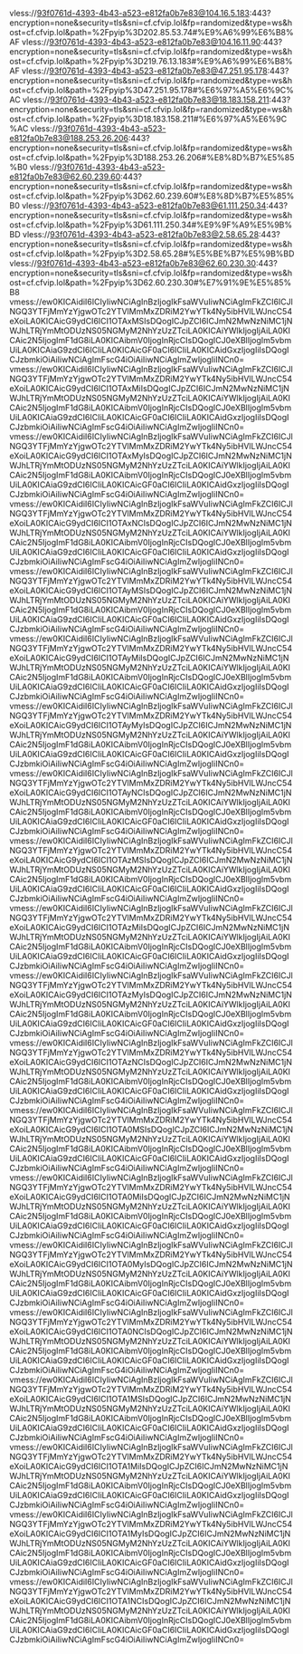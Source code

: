 vless://93f0761d-4393-4b43-a523-e812fa0b7e83@104.16.5.183:443?encryption=none&security=tls&sni=cf.cfvip.lol&fp=randomized&type=ws&host=cf.cfvip.lol&path=%2Fpyip%3D202.85.53.74#%E9%A6%99%E6%B8%AF
vless://93f0761d-4393-4b43-a523-e812fa0b7e83@104.16.11.90:443?encryption=none&security=tls&sni=cf.cfvip.lol&fp=randomized&type=ws&host=cf.cfvip.lol&path=%2Fpyip%3D219.76.13.183#%E9%A6%99%E6%B8%AF
vless://93f0761d-4393-4b43-a523-e812fa0b7e83@47.251.95.178:443?encryption=none&security=tls&sni=cf.cfvip.lol&fp=randomized&type=ws&host=cf.cfvip.lol&path=%2Fpyip%3D47.251.95.178#%E6%97%A5%E6%9C%AC
vless://93f0761d-4393-4b43-a523-e812fa0b7e83@18.183.158.211:443?encryption=none&security=tls&sni=cf.cfvip.lol&fp=randomized&type=ws&host=cf.cfvip.lol&path=%2Fpyip%3D18.183.158.211#%E6%97%A5%E6%9C%AC
vless://93f0761d-4393-4b43-a523-e812fa0b7e83@188.253.26.206:443?encryption=none&security=tls&sni=cf.cfvip.lol&fp=randomized&type=ws&host=cf.cfvip.lol&path=%2Fpyip%3D188.253.26.206#%E8%8D%B7%E5%85%B0
vless://93f0761d-4393-4b43-a523-e812fa0b7e83@62.60.239.60:443?encryption=none&security=tls&sni=cf.cfvip.lol&fp=randomized&type=ws&host=cf.cfvip.lol&path=%2Fpyip%3D62.60.239.60#%E8%8D%B7%E5%85%B0
vless://93f0761d-4393-4b43-a523-e812fa0b7e83@61.111.250.34:443?encryption=none&security=tls&sni=cf.cfvip.lol&fp=randomized&type=ws&host=cf.cfvip.lol&path=%2Fpyip%3D61.111.250.34#%E9%9F%A9%E5%9B%BD
vless://93f0761d-4393-4b43-a523-e812fa0b7e83@2.58.65.28:443?encryption=none&security=tls&sni=cf.cfvip.lol&fp=randomized&type=ws&host=cf.cfvip.lol&path=%2Fpyip%3D2.58.65.28#%E5%BE%B7%E5%9B%BD
vless://93f0761d-4393-4b43-a523-e812fa0b7e83@62.60.230.30:443?encryption=none&security=tls&sni=cf.cfvip.lol&fp=randomized&type=ws&host=cf.cfvip.lol&path=%2Fpyip%3D62.60.230.30#%E7%91%9E%E5%85%B8
vmess://ew0KICAidiI6ICIyIiwNCiAgInBzIjogIkFsaWVuIiwNCiAgImFkZCI6ICJlNGQ3YTFjMmYzYjgwOTc2YTVlMmMxZDRiM2YwYTk4Ny5ibHVlLWJncC54eXoiLA0KICAicG9ydCI6ICI1OTAxMSIsDQogICJpZCI6ICJmN2MwNzNiMC1jNWJhLTRjYmMtODUzNS05NGMyM2NhYzUzZTciLA0KICAiYWlkIjogIjAiLA0KICAic2N5IjogImF1dG8iLA0KICAibmV0IjogInRjcCIsDQogICJ0eXBlIjogIm5vbmUiLA0KICAiaG9zdCI6ICIiLA0KICAicGF0aCI6ICIiLA0KICAidGxzIjogIiIsDQogICJzbmkiOiAiIiwNCiAgImFscG4iOiAiIiwNCiAgImZwIjogIiINCn0=
vmess://ew0KICAidiI6ICIyIiwNCiAgInBzIjogIkFsaWVuIiwNCiAgImFkZCI6ICJlNGQ3YTFjMmYzYjgwOTc2YTVlMmMxZDRiM2YwYTk4Ny5ibHVlLWJncC54eXoiLA0KICAicG9ydCI6ICI1OTAxMiIsDQogICJpZCI6ICJmN2MwNzNiMC1jNWJhLTRjYmMtODUzNS05NGMyM2NhYzUzZTciLA0KICAiYWlkIjogIjAiLA0KICAic2N5IjogImF1dG8iLA0KICAibmV0IjogInRjcCIsDQogICJ0eXBlIjogIm5vbmUiLA0KICAiaG9zdCI6ICIiLA0KICAicGF0aCI6ICIiLA0KICAidGxzIjogIiIsDQogICJzbmkiOiAiIiwNCiAgImFscG4iOiAiIiwNCiAgImZwIjogIiINCn0=
vmess://ew0KICAidiI6ICIyIiwNCiAgInBzIjogIkFsaWVuIiwNCiAgImFkZCI6ICJlNGQ3YTFjMmYzYjgwOTc2YTVlMmMxZDRiM2YwYTk4Ny5ibHVlLWJncC54eXoiLA0KICAicG9ydCI6ICI1OTAxMyIsDQogICJpZCI6ICJmN2MwNzNiMC1jNWJhLTRjYmMtODUzNS05NGMyM2NhYzUzZTciLA0KICAiYWlkIjogIjAiLA0KICAic2N5IjogImF1dG8iLA0KICAibmV0IjogInRjcCIsDQogICJ0eXBlIjogIm5vbmUiLA0KICAiaG9zdCI6ICIiLA0KICAicGF0aCI6ICIiLA0KICAidGxzIjogIiIsDQogICJzbmkiOiAiIiwNCiAgImFscG4iOiAiIiwNCiAgImZwIjogIiINCn0=
vmess://ew0KICAidiI6ICIyIiwNCiAgInBzIjogIkFsaWVuIiwNCiAgImFkZCI6ICJlNGQ3YTFjMmYzYjgwOTc2YTVlMmMxZDRiM2YwYTk4Ny5ibHVlLWJncC54eXoiLA0KICAicG9ydCI6ICI1OTAxNCIsDQogICJpZCI6ICJmN2MwNzNiMC1jNWJhLTRjYmMtODUzNS05NGMyM2NhYzUzZTciLA0KICAiYWlkIjogIjAiLA0KICAic2N5IjogImF1dG8iLA0KICAibmV0IjogInRjcCIsDQogICJ0eXBlIjogIm5vbmUiLA0KICAiaG9zdCI6ICIiLA0KICAicGF0aCI6ICIiLA0KICAidGxzIjogIiIsDQogICJzbmkiOiAiIiwNCiAgImFscG4iOiAiIiwNCiAgImZwIjogIiINCn0=
vmess://ew0KICAidiI6ICIyIiwNCiAgInBzIjogIkFsaWVuIiwNCiAgImFkZCI6ICJlNGQ3YTFjMmYzYjgwOTc2YTVlMmMxZDRiM2YwYTk4Ny5ibHVlLWJncC54eXoiLA0KICAicG9ydCI6ICI1OTAyMSIsDQogICJpZCI6ICJmN2MwNzNiMC1jNWJhLTRjYmMtODUzNS05NGMyM2NhYzUzZTciLA0KICAiYWlkIjogIjAiLA0KICAic2N5IjogImF1dG8iLA0KICAibmV0IjogInRjcCIsDQogICJ0eXBlIjogIm5vbmUiLA0KICAiaG9zdCI6ICIiLA0KICAicGF0aCI6ICIiLA0KICAidGxzIjogIiIsDQogICJzbmkiOiAiIiwNCiAgImFscG4iOiAiIiwNCiAgImZwIjogIiINCn0=
vmess://ew0KICAidiI6ICIyIiwNCiAgInBzIjogIkFsaWVuIiwNCiAgImFkZCI6ICJlNGQ3YTFjMmYzYjgwOTc2YTVlMmMxZDRiM2YwYTk4Ny5ibHVlLWJncC54eXoiLA0KICAicG9ydCI6ICI1OTAyMiIsDQogICJpZCI6ICJmN2MwNzNiMC1jNWJhLTRjYmMtODUzNS05NGMyM2NhYzUzZTciLA0KICAiYWlkIjogIjAiLA0KICAic2N5IjogImF1dG8iLA0KICAibmV0IjogInRjcCIsDQogICJ0eXBlIjogIm5vbmUiLA0KICAiaG9zdCI6ICIiLA0KICAicGF0aCI6ICIiLA0KICAidGxzIjogIiIsDQogICJzbmkiOiAiIiwNCiAgImFscG4iOiAiIiwNCiAgImZwIjogIiINCn0=
vmess://ew0KICAidiI6ICIyIiwNCiAgInBzIjogIkFsaWVuIiwNCiAgImFkZCI6ICJlNGQ3YTFjMmYzYjgwOTc2YTVlMmMxZDRiM2YwYTk4Ny5ibHVlLWJncC54eXoiLA0KICAicG9ydCI6ICI1OTAyMyIsDQogICJpZCI6ICJmN2MwNzNiMC1jNWJhLTRjYmMtODUzNS05NGMyM2NhYzUzZTciLA0KICAiYWlkIjogIjAiLA0KICAic2N5IjogImF1dG8iLA0KICAibmV0IjogInRjcCIsDQogICJ0eXBlIjogIm5vbmUiLA0KICAiaG9zdCI6ICIiLA0KICAicGF0aCI6ICIiLA0KICAidGxzIjogIiIsDQogICJzbmkiOiAiIiwNCiAgImFscG4iOiAiIiwNCiAgImZwIjogIiINCn0=
vmess://ew0KICAidiI6ICIyIiwNCiAgInBzIjogIkFsaWVuIiwNCiAgImFkZCI6ICJlNGQ3YTFjMmYzYjgwOTc2YTVlMmMxZDRiM2YwYTk4Ny5ibHVlLWJncC54eXoiLA0KICAicG9ydCI6ICI1OTAyNCIsDQogICJpZCI6ICJmN2MwNzNiMC1jNWJhLTRjYmMtODUzNS05NGMyM2NhYzUzZTciLA0KICAiYWlkIjogIjAiLA0KICAic2N5IjogImF1dG8iLA0KICAibmV0IjogInRjcCIsDQogICJ0eXBlIjogIm5vbmUiLA0KICAiaG9zdCI6ICIiLA0KICAicGF0aCI6ICIiLA0KICAidGxzIjogIiIsDQogICJzbmkiOiAiIiwNCiAgImFscG4iOiAiIiwNCiAgImZwIjogIiINCn0=
vmess://ew0KICAidiI6ICIyIiwNCiAgInBzIjogIkFsaWVuIiwNCiAgImFkZCI6ICJlNGQ3YTFjMmYzYjgwOTc2YTVlMmMxZDRiM2YwYTk4Ny5ibHVlLWJncC54eXoiLA0KICAicG9ydCI6ICI1OTAzMSIsDQogICJpZCI6ICJmN2MwNzNiMC1jNWJhLTRjYmMtODUzNS05NGMyM2NhYzUzZTciLA0KICAiYWlkIjogIjAiLA0KICAic2N5IjogImF1dG8iLA0KICAibmV0IjogInRjcCIsDQogICJ0eXBlIjogIm5vbmUiLA0KICAiaG9zdCI6ICIiLA0KICAicGF0aCI6ICIiLA0KICAidGxzIjogIiIsDQogICJzbmkiOiAiIiwNCiAgImFscG4iOiAiIiwNCiAgImZwIjogIiINCn0=
vmess://ew0KICAidiI6ICIyIiwNCiAgInBzIjogIkFsaWVuIiwNCiAgImFkZCI6ICJlNGQ3YTFjMmYzYjgwOTc2YTVlMmMxZDRiM2YwYTk4Ny5ibHVlLWJncC54eXoiLA0KICAicG9ydCI6ICI1OTAzMiIsDQogICJpZCI6ICJmN2MwNzNiMC1jNWJhLTRjYmMtODUzNS05NGMyM2NhYzUzZTciLA0KICAiYWlkIjogIjAiLA0KICAic2N5IjogImF1dG8iLA0KICAibmV0IjogInRjcCIsDQogICJ0eXBlIjogIm5vbmUiLA0KICAiaG9zdCI6ICIiLA0KICAicGF0aCI6ICIiLA0KICAidGxzIjogIiIsDQogICJzbmkiOiAiIiwNCiAgImFscG4iOiAiIiwNCiAgImZwIjogIiINCn0=
vmess://ew0KICAidiI6ICIyIiwNCiAgInBzIjogIkFsaWVuIiwNCiAgImFkZCI6ICJlNGQ3YTFjMmYzYjgwOTc2YTVlMmMxZDRiM2YwYTk4Ny5ibHVlLWJncC54eXoiLA0KICAicG9ydCI6ICI1OTAzMyIsDQogICJpZCI6ICJmN2MwNzNiMC1jNWJhLTRjYmMtODUzNS05NGMyM2NhYzUzZTciLA0KICAiYWlkIjogIjAiLA0KICAic2N5IjogImF1dG8iLA0KICAibmV0IjogInRjcCIsDQogICJ0eXBlIjogIm5vbmUiLA0KICAiaG9zdCI6ICIiLA0KICAicGF0aCI6ICIiLA0KICAidGxzIjogIiIsDQogICJzbmkiOiAiIiwNCiAgImFscG4iOiAiIiwNCiAgImZwIjogIiINCn0=
vmess://ew0KICAidiI6ICIyIiwNCiAgInBzIjogIkFsaWVuIiwNCiAgImFkZCI6ICJlNGQ3YTFjMmYzYjgwOTc2YTVlMmMxZDRiM2YwYTk4Ny5ibHVlLWJncC54eXoiLA0KICAicG9ydCI6ICI1OTAzNCIsDQogICJpZCI6ICJmN2MwNzNiMC1jNWJhLTRjYmMtODUzNS05NGMyM2NhYzUzZTciLA0KICAiYWlkIjogIjAiLA0KICAic2N5IjogImF1dG8iLA0KICAibmV0IjogInRjcCIsDQogICJ0eXBlIjogIm5vbmUiLA0KICAiaG9zdCI6ICIiLA0KICAicGF0aCI6ICIiLA0KICAidGxzIjogIiIsDQogICJzbmkiOiAiIiwNCiAgImFscG4iOiAiIiwNCiAgImZwIjogIiINCn0=
vmess://ew0KICAidiI6ICIyIiwNCiAgInBzIjogIkFsaWVuIiwNCiAgImFkZCI6ICJlNGQ3YTFjMmYzYjgwOTc2YTVlMmMxZDRiM2YwYTk4Ny5ibHVlLWJncC54eXoiLA0KICAicG9ydCI6ICI1OTA0MSIsDQogICJpZCI6ICJmN2MwNzNiMC1jNWJhLTRjYmMtODUzNS05NGMyM2NhYzUzZTciLA0KICAiYWlkIjogIjAiLA0KICAic2N5IjogImF1dG8iLA0KICAibmV0IjogInRjcCIsDQogICJ0eXBlIjogIm5vbmUiLA0KICAiaG9zdCI6ICIiLA0KICAicGF0aCI6ICIiLA0KICAidGxzIjogIiIsDQogICJzbmkiOiAiIiwNCiAgImFscG4iOiAiIiwNCiAgImZwIjogIiINCn0=
vmess://ew0KICAidiI6ICIyIiwNCiAgInBzIjogIkFsaWVuIiwNCiAgImFkZCI6ICJlNGQ3YTFjMmYzYjgwOTc2YTVlMmMxZDRiM2YwYTk4Ny5ibHVlLWJncC54eXoiLA0KICAicG9ydCI6ICI1OTA0MiIsDQogICJpZCI6ICJmN2MwNzNiMC1jNWJhLTRjYmMtODUzNS05NGMyM2NhYzUzZTciLA0KICAiYWlkIjogIjAiLA0KICAic2N5IjogImF1dG8iLA0KICAibmV0IjogInRjcCIsDQogICJ0eXBlIjogIm5vbmUiLA0KICAiaG9zdCI6ICIiLA0KICAicGF0aCI6ICIiLA0KICAidGxzIjogIiIsDQogICJzbmkiOiAiIiwNCiAgImFscG4iOiAiIiwNCiAgImZwIjogIiINCn0=
vmess://ew0KICAidiI6ICIyIiwNCiAgInBzIjogIkFsaWVuIiwNCiAgImFkZCI6ICJlNGQ3YTFjMmYzYjgwOTc2YTVlMmMxZDRiM2YwYTk4Ny5ibHVlLWJncC54eXoiLA0KICAicG9ydCI6ICI1OTA0MyIsDQogICJpZCI6ICJmN2MwNzNiMC1jNWJhLTRjYmMtODUzNS05NGMyM2NhYzUzZTciLA0KICAiYWlkIjogIjAiLA0KICAic2N5IjogImF1dG8iLA0KICAibmV0IjogInRjcCIsDQogICJ0eXBlIjogIm5vbmUiLA0KICAiaG9zdCI6ICIiLA0KICAicGF0aCI6ICIiLA0KICAidGxzIjogIiIsDQogICJzbmkiOiAiIiwNCiAgImFscG4iOiAiIiwNCiAgImZwIjogIiINCn0=
vmess://ew0KICAidiI6ICIyIiwNCiAgInBzIjogIkFsaWVuIiwNCiAgImFkZCI6ICJlNGQ3YTFjMmYzYjgwOTc2YTVlMmMxZDRiM2YwYTk4Ny5ibHVlLWJncC54eXoiLA0KICAicG9ydCI6ICI1OTA0NCIsDQogICJpZCI6ICJmN2MwNzNiMC1jNWJhLTRjYmMtODUzNS05NGMyM2NhYzUzZTciLA0KICAiYWlkIjogIjAiLA0KICAic2N5IjogImF1dG8iLA0KICAibmV0IjogInRjcCIsDQogICJ0eXBlIjogIm5vbmUiLA0KICAiaG9zdCI6ICIiLA0KICAicGF0aCI6ICIiLA0KICAidGxzIjogIiIsDQogICJzbmkiOiAiIiwNCiAgImFscG4iOiAiIiwNCiAgImZwIjogIiINCn0=
vmess://ew0KICAidiI6ICIyIiwNCiAgInBzIjogIkFsaWVuIiwNCiAgImFkZCI6ICJlNGQ3YTFjMmYzYjgwOTc2YTVlMmMxZDRiM2YwYTk4Ny5ibHVlLWJncC54eXoiLA0KICAicG9ydCI6ICI1OTA1MSIsDQogICJpZCI6ICJmN2MwNzNiMC1jNWJhLTRjYmMtODUzNS05NGMyM2NhYzUzZTciLA0KICAiYWlkIjogIjAiLA0KICAic2N5IjogImF1dG8iLA0KICAibmV0IjogInRjcCIsDQogICJ0eXBlIjogIm5vbmUiLA0KICAiaG9zdCI6ICIiLA0KICAicGF0aCI6ICIiLA0KICAidGxzIjogIiIsDQogICJzbmkiOiAiIiwNCiAgImFscG4iOiAiIiwNCiAgImZwIjogIiINCn0=
vmess://ew0KICAidiI6ICIyIiwNCiAgInBzIjogIkFsaWVuIiwNCiAgImFkZCI6ICJlNGQ3YTFjMmYzYjgwOTc2YTVlMmMxZDRiM2YwYTk4Ny5ibHVlLWJncC54eXoiLA0KICAicG9ydCI6ICI1OTA1MiIsDQogICJpZCI6ICJmN2MwNzNiMC1jNWJhLTRjYmMtODUzNS05NGMyM2NhYzUzZTciLA0KICAiYWlkIjogIjAiLA0KICAic2N5IjogImF1dG8iLA0KICAibmV0IjogInRjcCIsDQogICJ0eXBlIjogIm5vbmUiLA0KICAiaG9zdCI6ICIiLA0KICAicGF0aCI6ICIiLA0KICAidGxzIjogIiIsDQogICJzbmkiOiAiIiwNCiAgImFscG4iOiAiIiwNCiAgImZwIjogIiINCn0=
vmess://ew0KICAidiI6ICIyIiwNCiAgInBzIjogIkFsaWVuIiwNCiAgImFkZCI6ICJlNGQ3YTFjMmYzYjgwOTc2YTVlMmMxZDRiM2YwYTk4Ny5ibHVlLWJncC54eXoiLA0KICAicG9ydCI6ICI1OTA1MyIsDQogICJpZCI6ICJmN2MwNzNiMC1jNWJhLTRjYmMtODUzNS05NGMyM2NhYzUzZTciLA0KICAiYWlkIjogIjAiLA0KICAic2N5IjogImF1dG8iLA0KICAibmV0IjogInRjcCIsDQogICJ0eXBlIjogIm5vbmUiLA0KICAiaG9zdCI6ICIiLA0KICAicGF0aCI6ICIiLA0KICAidGxzIjogIiIsDQogICJzbmkiOiAiIiwNCiAgImFscG4iOiAiIiwNCiAgImZwIjogIiINCn0=
vmess://ew0KICAidiI6ICIyIiwNCiAgInBzIjogIkFsaWVuIiwNCiAgImFkZCI6ICJlNGQ3YTFjMmYzYjgwOTc2YTVlMmMxZDRiM2YwYTk4Ny5ibHVlLWJncC54eXoiLA0KICAicG9ydCI6ICI1OTA1NCIsDQogICJpZCI6ICJmN2MwNzNiMC1jNWJhLTRjYmMtODUzNS05NGMyM2NhYzUzZTciLA0KICAiYWlkIjogIjAiLA0KICAic2N5IjogImF1dG8iLA0KICAibmV0IjogInRjcCIsDQogICJ0eXBlIjogIm5vbmUiLA0KICAiaG9zdCI6ICIiLA0KICAicGF0aCI6ICIiLA0KICAidGxzIjogIiIsDQogICJzbmkiOiAiIiwNCiAgImFscG4iOiAiIiwNCiAgImZwIjogIiINCn0=
